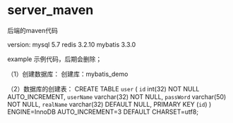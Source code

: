 # server_maven
后端的maven代码


version:
mysql 5.7
redis 3.2.10
mybatis 3.3.0

example 示例代码，后期会删除；


（1）创建数据库：
创建库：mybatis_demo

（2）数据库的创建表：
CREATE TABLE `user` (
  `id` int(32) NOT NULL AUTO_INCREMENT,
  `userName` varchar(32) NOT NULL,
  `passWord` varchar(50) NOT NULL,
  `realName` varchar(32) DEFAULT NULL,
  PRIMARY KEY (`id`)
) ENGINE=InnoDB AUTO_INCREMENT=3 DEFAULT CHARSET=utf8;


